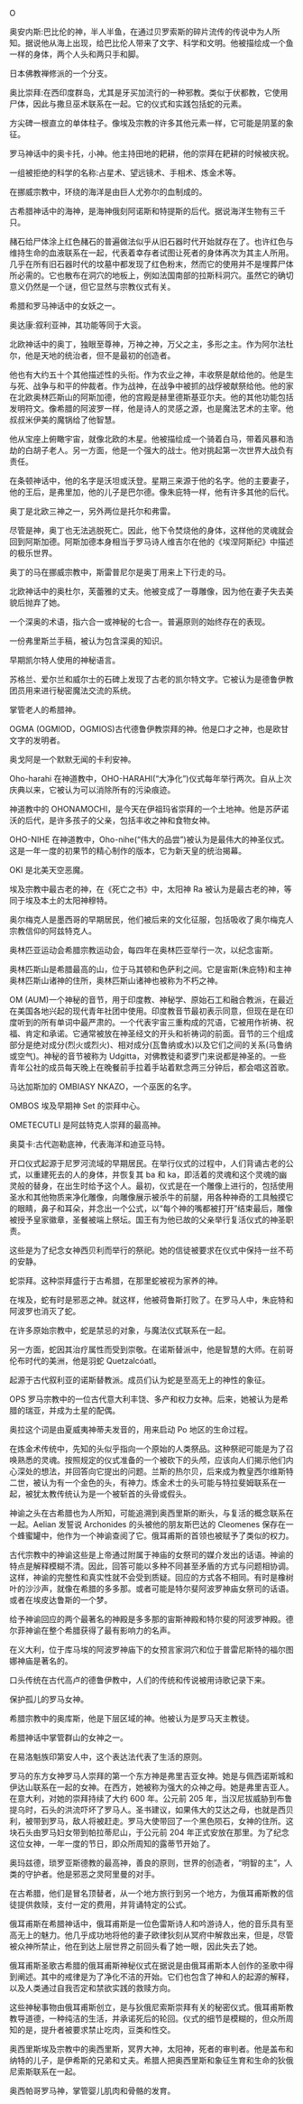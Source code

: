 <title>Dictionary of Pagan Religions</title> <link href="e9780806537023_css.css" rel="stylesheet" type="text/css"> 

O

奥安内斯:巴比伦的神，半人半鱼，在通过贝罗索斯的碎片流传的传说中为人所知。据说他从海上出现，给巴比伦人带来了文字、科学和文明。他被描绘成一个鱼一样的身体，两个人头和两只手和脚。

日本佛教禅修派的一个分支。

奥比崇拜:在西印度群岛，尤其是牙买加流行的一种邪教。类似于伏都教，它使用尸体，因此与撒旦巫术联系在一起。它的仪式和实践包括蛇的元素。

方尖碑一根直立的单体柱子。像埃及宗教的许多其他元素一样，它可能是阴茎的象征。

罗马神话中的奥卡托，小神。他主持田地的耙耕，他的崇拜在耙耕的时候被庆祝。

一组被拒绝的科学的名称:占星术、望远镜术、手相术、炼金术等。

在挪威宗教中，环绕的海洋是由巨人尤弥尔的血制成的。

古希腊神话中的海神，是海神俄刻阿诺斯和特提斯的后代。据说海洋生物有三千只。

赭石给尸体涂上红色赭石的普遍做法似乎从旧石器时代开始就存在了。也许红色与维持生命的血液联系在一起，代表着幸存者试图让死者的身体再次为其主人所用。几乎在所有旧石器时代的坟墓中都发现了红色粉末，然而它的使用并不是埋葬尸体所必需的。它也散布在洞穴的地板上，例如法国南部的拉斯科洞穴。虽然它的确切意义仍然是一个谜，但它显然与宗教仪式有关。

希腊和罗马神话中的女妖之一。

奥达康:叙利亚神，其功能等同于大衮。

北欧神话中的奥丁，独眼至尊神，万神之神，万父之主，多形之主。作为阿尔法杜尔，他是天地的统治者，但不是最初的创造者。

他也有大约五十个其他描述性的头衔。作为农业之神，丰收祭是献给他的。他是生与死、战争与和平的仲裁者。作为战神，在战争中被抓的战俘被献祭给他。他的家在北欧奥林匹斯山的阿斯加德，他的宫殿是赫里德斯基亚尔夫。他的其他功能包括发明符文。像希腊的阿波罗一样，他是诗人的灵感之源，也是魔法艺术的主宰。他叔叔米伊美的魔锅给了他智慧。

他从宝座上俯瞰宇宙，就像北欧的木星。他被描绘成一个骑着白马，带着风暴和浩劫的白胡子老人。另一方面，他是一个强大的战士。他对挑起第一次世界大战负有责任。

在条顿神话中，他的名字是沃坦或沃登。星期三来源于他的名字。他的主要妻子，他的王后，是弗里加，他的儿子是巴尔德。像朱庇特一样，他有许多其他的后代。

奥丁是北欧三神之一，另外两位是托尔和弗雷。

尽管是神，奥丁也无法逃脱死亡。因此，他下令焚烧他的身体，这样他的灵魂就会回到阿斯加德。阿斯加德本身相当于罗马诗人维吉尔在他的《埃涅阿斯纪》中描述的极乐世界。

奥丁的马在挪威宗教中，斯雷普尼尔是奥丁用来上下行走的马。

北欧神话中的奥杜尔，芙蕾雅的丈夫。他被变成了一尊雕像，因为他在妻子失去美貌后抛弃了她。

一个深奥的术语，指六合一或神秘的七合一。普遍原则的始终存在的表现。

一份弗里斯兰手稿，被认为包含深奥的知识。

早期凯尔特人使用的神秘语言。

苏格兰、爱尔兰和威尔士的石碑上发现了古老的凯尔特文字。它被认为是德鲁伊教团员用来进行秘密魔法交流的系统。

掌管老人的希腊神。

OGMA (OGMIOD，OGMIOS)古代德鲁伊教崇拜的神。他是口才之神，也是欧甘文字的发明者。

奥戈阿是一个默默无闻的卡利安神。

Oho-harahi 在神道教中，OHO-HARAHI(“大净化”)仪式每年举行两次。自从上次庆典以来，它被认为可以消除所有的污染痕迹。

神道教中的 OHONAMOCHI，是今天在伊祖玛省崇拜的一个土地神。他是苏萨诺沃的后代，是许多孩子的父亲，包括丰收之神和食物女神。

OHO-NIHE 在神道教中，Oho-nihe(“伟大的品尝”)被认为是最伟大的神圣仪式。这是一年一度的初果节的精心制作的版本，它为新天皇的统治揭幕。

OKI 是北美天空恶魔。

埃及宗教中最古老的神，在《死亡之书》中，太阳神 Ra 被认为是最古老的神，等同于埃及本土的太阳神穆特。

奥尔梅克人是墨西哥的早期居民，他们被后来的文化征服，包括吸收了奥尔梅克人宗教信仰的阿兹特克人。

奥林匹亚运动会希腊宗教运动会，每四年在奥林匹亚举行一次，以纪念宙斯。

奥林匹斯山是希腊最高的山，位于马其顿和色萨利之间。它是宙斯(朱庇特)和主神奥林匹斯山诸神的住所，奥林匹斯山诸神也被称为不朽之神。

OM (AUM)一个神秘的音节，用于印度教、神秘学、原始石工和融合教派，在最近在美国各地兴起的现代青年社团中使用。印度教音节最初表示同意，但现在是在印度听到的所有单词中最严肃的。一个代表宇宙三重构成的咒语，它被用作祈祷、祝福、肯定和承诺。它通常被放在神圣经文的开头和祈祷词的前面。音节的三个组成部分是绝对成分(烈火或烈火)、相对成分(瓦鲁纳或水)以及它们之间的关系(马鲁纳或空气)。神秘的音节被称为 Udgitta，对佛教徒和婆罗门来说都是神圣的。一些青年公社的成员每天晚上在晚餐前手拉着手站着默念两三分钟后，都会唱这首歌。

马达加斯加的 OMBIASY NKAZO，一个巫医的名字。

OMBOS 埃及早期神 Set 的崇拜中心。

OMETECUTLI 是阿兹特克人崇拜的最高神。

奥莫卡:古代迦勒底神，代表海洋和迪亚马特。

开口仪式起源于尼罗河流域的早期居民。在举行仪式的过程中，人们背诵古老的公式，以重建死去的人的身体，并恢复其 ba 和 ka，即活着的灵魂和这个灵魂的幽灵般的替身，在出生时给予这个人。最初，仪式是在一个雕像上进行的，包括使用圣水和其他物质来净化雕像，向雕像展示被杀牛的前腿，用各种神奇的工具触摸它的眼睛，鼻子和耳朵，并念出一个公式，以“每个神的嘴都被打开”结束最后，雕像被授予皇家徽章，圣餐被端上祭坛。国王有为他已故的父亲举行复活仪式的神圣职责。

这些是为了纪念女神西贝利而举行的祭祀。她的信徒被要求在仪式中保持一丝不苟的安静。

蛇崇拜。这种崇拜盛行于古希腊，在那里蛇被视为家养的神。

在埃及，蛇有时是邪恶之神。就这样，他被荷鲁斯打败了。在罗马人中，朱庇特和阿波罗也消灭了蛇。

在许多原始宗教中，蛇是禁忌的对象，与魔法仪式联系在一起。

另一方面，蛇因其治疗属性而受到崇敬。在诺斯替派中，他是智慧的大师。在前哥伦布时代的美洲，他是羽蛇 Quetzalcóatl。

起源于古代叙利亚的诺斯替教派。成员们认为蛇是至高无上的神性的象征。

OPS 罗马宗教中的一位古代意大利丰饶、多产和权力女神。后来，她被认为是希腊的瑞亚，并成为土星的配偶。

奥拉这个词是由夏威夷神蒂夫发音的，用来启动 Po 地区的生命过程。

在炼金术传统中，先知的头似乎指向一个原始的人类祭品。这种祭祀可能是为了召唤熟悉的灵魂。按照规定的仪式准备的一个被砍下的头颅，应该向人们揭示他们内心深处的想法，并回答向它提出的问题。兰斯的热尔贝，后来成为教皇西尔维斯特二世，被认为有一个金色的头，有神力。炼金术士的头可能与特拉斐姆联系在一起，被犹太教传统认为是一个被斩首的头骨或假头。

神谕之头在古希腊也为人所知，可能追溯到奥西里斯的断头，与复活的概念联系在一起。Aelian 发誓说 Archonides 的头被他的朋友斯巴达的 Cleomenes 保存在一个蜂蜜罐中，他作为一个神谕查阅了它。俄耳甫斯的首领也被赋予了类似的权力。

古代宗教中的神谕这些是上帝通过附属于神庙的女祭司的媒介发出的话语。神谕的特点是解释模糊不清。因此，回答可能以多种不同甚至矛盾的方式与问题相协调。这样，神谕的完整性和真实性就不会受到质疑。回应的方式各不相同。有时是橡树叶的沙沙声，就像在希腊的多多那。或者可能是特尔斐阿波罗神庙女祭司的话语。或者在埃皮达鲁斯的一个梦。

给予神谕回应的两个最著名的神殿是多多那的宙斯神殿和特尔斐的阿波罗神殿。德尔菲神谕在整个希腊获得了最有影响力的名声。

在义大利，位于库马埃的阿波罗神庙下的女预言家洞穴和位于普雷尼斯特的福尔图娜神庙是著名的。

口头传统在古代高卢的德鲁伊教中，人们的传统和传说被用诗歌记录下来。

保护孤儿的罗马女神。

希腊宗教中的奥库斯，他是下层区域的神。他被认为是罗马天主教徒。

希腊神话中掌管群山的女神之一。

在易洛魁族印第安人中，这个表达法代表了生活的原则。

罗马的东方女神罗马人崇拜的第一个东方神是弗里吉亚女神。她是与佩西诺斯城和伊达山联系在一起的女神。在西方，她被称为强大的众神之母。她是弗里吉亚人。在意大利，对她的崇拜持续了大约 600 年。公元前 205 年，当汉尼拔威胁到布鲁提乌时，石头的洪流吓坏了罗马人。圣书建议，如果伟大的艾达之母，也就是西贝利，被带到罗马，敌人将被赶走。罗马大使带回了一个黑色陨石，女神的住所。这块石头由罗马妇女带到帕拉蒂尼山，于公元前 204 年正式安放在那里。为了纪念这位女神，一年一度的节日，即众所周知的露蒂节开始了。

奥玛兹德，琐罗亚斯德教的最高神，善良的原则，世界的创造者，“明智的主”，人类的守护者。他是邪恶之灵阿里曼的对手。

在古希腊，他们是冒名顶替者，从一个地方旅行到另一个地方，为俄耳甫斯教的信徒提供救赎，支付一定的费用，并背诵特定的公式。

俄耳甫斯在希腊神话中，俄耳甫斯是一位色雷斯诗人和吟游诗人，他的音乐具有至高无上的魅力。他几乎成功地将他的妻子欧律狄刻从冥府中解救出来，但是，尽管被众神所禁止，他在到达上层世界之前回头看了她一眼，因此失去了她。

俄耳甫斯圣歌古希腊的俄耳甫斯神秘仪式在据说是由俄耳甫斯本人创作的圣歌中得到阐述。其中的戒律是为了净化不洁的开始。它们也包含了神和人的起源的解释，以及人类通过自我否定和禁欲实践的救赎方向。

这些神秘事物由俄耳甫斯创立，是与狄俄尼索斯崇拜有关的秘密仪式。俄耳甫斯教教导道德，一种纯洁的生活，并承诺死后的轮回。仪式的细节是模糊的，但众所周知的是，提升者被要求禁止吃肉，豆类和性交。

奥西里斯埃及宗教中的奥西里斯，冥界大神，太阳神，死者的审判者。他是盖布和纳特的儿子，是伊希斯的兄弟和丈夫。希腊人把奥西里斯和象征生育和生命的狄俄尼索斯联系在一起。

奥西帕哥罗马神，掌管婴儿肌肉和骨骼的发育。